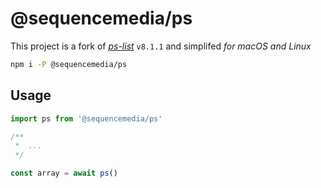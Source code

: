 # @sequencemedia/ps

This project is a fork of *[ps-list](https://github.com/sindresorhus/ps-list)* `v8.1.1` and simplifed _for *macOS* and *Linux*_

```bash
npm i -P @sequencemedia/ps
```

## Usage

```javascript
import ps from '@sequencemedia/ps'

/**
 *  ...
 */

const array = await ps()
```
